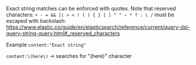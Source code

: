 Exact string matches can be enforced with quotes.  Note that reserved characters: `+ - = && || > < ! ( ) { } [ ] ^ " ~ * ? : \ /` must be escaped with backslash: https://www.elastic.co/guide/en/elasticsearch/reference/current/query-dsl-query-string-query.html#_reserved_characters

Example
`content:"Exact string"`

`content:\(here\)` -> searches for "(here)" character
